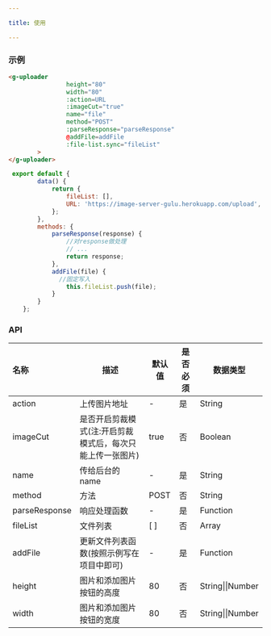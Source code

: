 ```yaml
---

title: 使用

---
```


### 示例

<ClientOnly>
<uploader-demo></uploader-demo>
</ClientOnly>



```html
<g-uploader
                height="80"
                width="80"
                :action=URL
                :imageCut="true"
                name="file"
                method="POST"
                :parseResponse="parseResponse"
                @addFile=addFile
                :file-list.sync="fileList"
        >
</g-uploader>
```

```javascript
 export default {
        data() {
            return {
                fileList: [],
                URL: 'https://image-server-gulu.herokuapp.com/upload',
            };
        },
        methods: {
            parseResponse(response) {
              	//对response做处理
               	// ...
                return response;
            },
            addFile(file) { 
              //固定写入
                this.fileList.push(file);
            }
        }
    };
```



### API

| 名称          | 描述                                                      | 默认值 | 是否必须 | 数据类型         |
| :------------ | --------------------------------------------------------- | ------ | -------- | ---------------- |
| action        | 上传图片地址                                              | -      | 是       | String           |
| imageCut      | 是否开启剪裁模式(注:开启剪裁模式后，每次只能上传一张图片) | true   | 否       | Boolean          |
| name          | 传给后台的 name                                           | -      | 是       | String           |
| method        | 方法                                                      | POST   | 否       | String           |
| parseResponse | 响应处理函数                                              | -      | 是       | Function         |
| fileList      | 文件列表                                                  | [ ]    | 否       | Array            |
| addFile       | 更新文件列表函数(按照示例写在项目中即可)                  | -      | 是       | Function         |
| height        | 图片和添加图片按钮的高度                                  | 80     | 否       | String\|\|Number |
| width         | 图片和添加图片按钮的宽度                                  | 80     | 否       | String\|\|Number |

